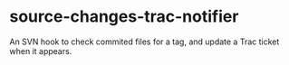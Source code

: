 source-changes-trac-notifier
============================

An SVN hook to check commited files for a tag, and update a Trac ticket when it appears.